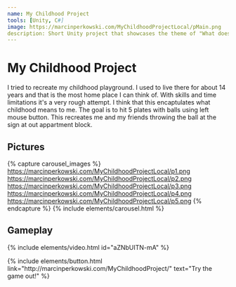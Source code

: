 ```yaml
---
name: My Childhood Project
tools: [Unity, C#]
image: https://marcinperkowski.com/MyChildhoodProjectLocal/pMain.png
description: Short Unity project that showcases the theme of "What does your childhood mean to you?"
---
```


# My Childhood Project

I tried to recreate my childhood playground. I used to live there for about 14 years and that is the most home place I can think of. With skills and time limitations it's a very rough attempt. I think that this encaptulates what childhood means to me. The goal is to hit 5 plates with balls using left mouse button. This recreates me and my friends throwing the ball at the sign at out appartment block.


## Pictures

{% capture carousel_images %}
https://marcinperkowski.com/MyChildhoodProjectLocal/p1.png
https://marcinperkowski.com/MyChildhoodProjectLocal/p2.png
https://marcinperkowski.com/MyChildhoodProjectLocal/p3.png
https://marcinperkowski.com/MyChildhoodProjectLocal/p4.png
https://marcinperkowski.com/MyChildhoodProjectLocal/p5.png
{% endcapture %}
{% include elements/carousel.html %}

## Gameplay

{% include elements/video.html id="aZNbUITN-mA" %}

<p class="text-center">
{% include elements/button.html link="http://marcinperkowski.com/MyChildhoodProject/" text="Try the game out!" %}
</p>